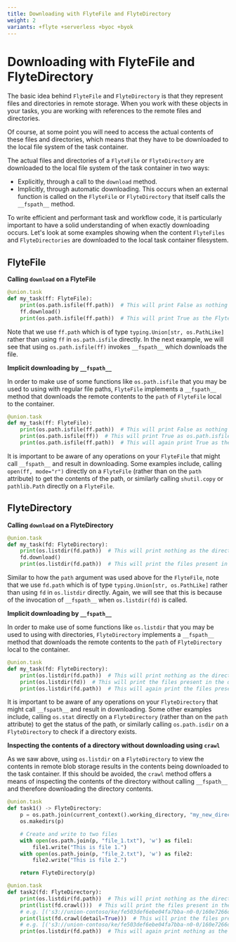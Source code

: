 ```yaml
---
title: Downloading with FlyteFile and FlyteDirectory
weight: 2
variants: +flyte +serverless +byoc +byok
---
```


# Downloading with FlyteFile and FlyteDirectory

The basic idea behind `FlyteFile` and `FlyteDirectory` is that they represent files and directories in remote storage.
When you work with these objects in your tasks, you are working with references to the remote files and directories.

Of course, at some point you will need to access the actual contents of these files and directories,
which means that they have to be downloaded to the local file system of the task container.

The actual files and directories of a `FlyteFile` or `FlyteDirectory` are downloaded to the local file system of the task container in two ways:
* Explicitly, through a call to the `download` method.
* Implicitly, through automatic downloading.
  This occurs when an external function is called on the `FlyteFile` or `FlyteDirectory` that itself calls the `__fspath__` method.

To write efficient and performant task and workflow code, it is particularly important to have a solid understanding of when exactly downloading occurs.
Let's look at some examples showing when the content `FlyteFiles` and `FlyteDirectories` are downloaded to the local task container filesystem.

## FlyteFile

**Calling `download` on a FlyteFile**

```python
@union.task
def my_task(ff: FlyteFile):
    print(os.path.isfile(ff.path))  # This will print False as nothing has been downloaded
    ff.download()
    print(os.path.isfile(ff.path))  # This will print True as the FlyteFile was downloaded
```

Note that we use `ff.path` which is of type `typing.Union[str, os.PathLike]` rather than using `ff` in `os.path.isfile` directly.
In the next example, we will see that using `os.path.isfile(ff)` invokes `__fspath__` which downloads the file.

**Implicit downloading by `__fspath__`**

In order to make use of some functions like `os.path.isfile` that you may be used to using with regular file paths, `FlyteFile`
implements a `__fspath__` method that downloads the remote contents to the `path` of `FlyteFile` local to the container.

```python
@union.task
def my_task(ff: FlyteFile):
    print(os.path.isfile(ff.path))  # This will print False as nothing has been downloaded
    print(os.path.isfile(ff))  # This will print True as os.path.isfile(ff) downloads via __fspath__
    print(os.path.isfile(ff.path))  # This will again print True as the file was downloaded
```

It is important to be aware of any operations on your `FlyteFile` that might call `__fspath__` and result in downloading.
Some examples include, calling `open(ff, mode="r")` directly on a `FlyteFile` (rather than on the `path` attribute) to get the contents of the path,
or similarly calling `shutil.copy` or `pathlib.Path` directly on a `FlyteFile`.


## FlyteDirectory

**Calling `download` on a FlyteDirectory**

```python
@union.task
def my_task(fd: FlyteDirectory):
    print(os.listdir(fd.path))  # This will print nothing as the directory has not been downloaded
    fd.download()
    print(os.listdir(fd.path))  # This will print the files present in the directory as it has been downloaded
```

Similar to how the `path` argument was used above for the `FlyteFile`, note that we use `fd.path` which is of type `typing.Union[str, os.PathLike]` rather than using `fd` in `os.listdir` directly.
Again, we will see that this is because of the invocation of `__fspath__` when `os.listdir(fd)` is called.

**Implicit downloading by `__fspath__`**

In order to make use of some functions like `os.listdir` that you may be used to using with directories, `FlyteDirectory`
implements a `__fspath__` method that downloads the remote contents to the `path` of `FlyteDirectory` local to the container.

```python
@union.task
def my_task(fd: FlyteDirectory):
    print(os.listdir(fd.path))  # This will print nothing as the directory has not been downloaded
    print(os.listdir(fd))  # This will print the files present in the directory as os.listdir(fd) downloads via __fspath__
    print(os.listdir(fd.path))  # This will again print the files present in the directory as it has been downloaded
```

It is important to be aware of any operations on your `FlyteDirectory` that might call `__fspath__` and result in downloading.
Some other examples include, calling `os.stat` directly on a `FlyteDirectory` (rather than on the `path` attribute) to get the status of the path,
or similarly calling `os.path.isdir` on a `FlyteDirectory` to check if a directory exists.

**Inspecting the contents of a directory without downloading using `crawl`**

As we saw above, using `os.listdir` on a `FlyteDirectory` to view the contents in remote blob storage
results in the contents being downloaded to the task container. If this should be avoided, the `crawl` method offers a means of inspecting
the contents of the directory without calling `__fspath__` and therefore downloading the directory contents.

```python
@union.task
def task1() -> FlyteDirectory:
    p = os.path.join(current_context().working_directory, "my_new_directory")
    os.makedirs(p)

    # Create and write to two files
    with open(os.path.join(p, "file_1.txt"), 'w') as file1:
        file1.write("This is file 1.")
    with open(os.path.join(p, "file_2.txt"), 'w') as file2:
        file2.write("This is file 2.")

    return FlyteDirectory(p)

@union.task
def task2(fd: FlyteDirectory):
    print(os.listdir(fd.path))  # This will print nothing as the directory has not been downloaded
    print(list(fd.crawl()))  # This will print the files present in the remote blob storage
    # e.g. [('s3://union-contoso/ke/fe503def6ebe04fa7bba-n0-0/160e7266dcaffe79df85489771458d80', 'file_1.txt'), ('s3://union-contoso/ke/fe503def6ebe04fa7bba-n0-0/160e7266dcaffe79df85489771458d80', 'file_2.txt')]
    print(list(fd.crawl(detail=True)))  # This will print the files present in the remote blob storage with details including type, the time it was created, and more
    # e.g. [('s3://union-contoso/ke/fe503def6ebe04fa7bba-n0-0/160e7266dcaffe79df85489771458d80', {'file_1.txt': {'Key': 'union-contoso/ke/fe503def6ebe04fa7bba-n0-0/160e7266dcaffe79df85489771458d80/file_1.txt', 'LastModified': datetime.datetime(2024, 7, 9, 16, 16, 21, tzinfo=tzlocal()), 'ETag': '"cfb2a3740155c041d2c3e13ad1d66644"', 'Size': 15, 'StorageClass': 'STANDARD', 'type': 'file', 'size': 15, 'name': 'union-contoso/ke/fe503def6ebe04fa7bba-n0-0/160e7266dcaffe79df85489771458d80/file_1.txt'}}), ('s3://union-contoso/ke/fe503def6ebe04fa7bba-n0-0/160e7266dcaffe79df85489771458d80', {'file_2.txt': {'Key': 'union-contoso/ke/fe503def6ebe04fa7bba-n0-0/160e7266dcaffe79df85489771458d80/file_2.txt', 'LastModified': datetime.datetime(2024, 7, 9, 16, 16, 21, tzinfo=tzlocal()), 'ETag': '"500d703f270d4bc034e159480c83d329"', 'Size': 15, 'StorageClass': 'STANDARD', 'type': 'file', 'size': 15, 'name': 'union-contoso/ke/fe503def6ebe04fa7bba-n0-0/160e7266dcaffe79df85489771458d80/file_2.txt'}})]
    print(os.listdir(fd.path))  # This will again print nothing as the directory has not been downloaded
```